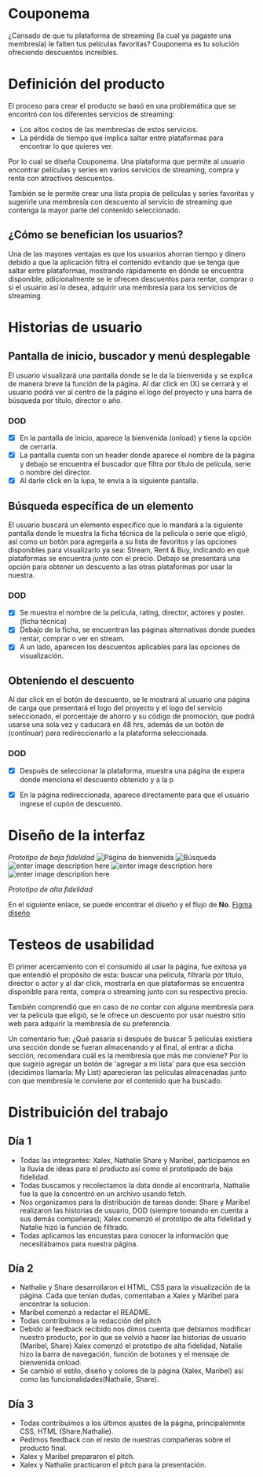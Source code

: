 # Couponema

¿Cansado de que tu plataforma de streaming (la cual ya pagaste una membresía) le falten tus películas favoritas? Couponema es tu solución ofreciendo descuentos increíbles.

# Definición del producto

El proceso para crear el producto se basó en una problemática que se encontró con los diferentes servicios de streaming:
 - Los altos costos de las membresías de estos servicios.
 - La pérdida de tiempo que implica saltar entre plataformas para encontrar lo que quieres ver.
 
Por lo cual se diseña Couponema. Una plataforma que permite al usuario encontrar películas y series en varios servicios de streaming, compra y renta con atractivos descuentos. 

También se le permite crear una lista propia de películas y series favoritas y sugerirle una membresía con descuento al servicio de streaming que contenga la mayor parte del contenido seleccionado.


## ¿Cómo se benefician los usuarios?

Una de las mayores ventajas es que los usuarios ahorran tiempo y dinero debido a que la aplicación filtra el contenido evitando que se tenga que saltar entre plataformas, mostrando rápidamente en dónde se encuentra disponible, adicionalmente se le ofrecen descuentos para rentar, comprar o si el usuario así lo desea, adquirir una membresía para los servicios de streaming.

# Historias de usuario

## Pantalla de inicio, buscador y menú desplegable

El usuario visualizará una pantalla donde se le da la bienvenida y se explica de manera breve la función de la página. Al dar click en (X) se cerrará y el usuario podrá ver al centro de la página el logo del proyecto y una barra de búsqueda por título, director o año. 

### DOD
   
 - [x] En la pantalla de inicio, aparece la bienvenida (onload) y tiene la opción de cerrarla.
 - [x] La pantalla cuenta con un header donde aparece el nombre de la página y debajo se encuentra el buscador que filtra por título de película, serie o nombre del director.
 - [x] Al darle click en la lupa, te envía a la siguiente pantalla.

## Búsqueda específica de un elemento
 El usuario buscará un elemento específico que lo mandará a la siguiente pantalla donde le muestra la ficha técnica de la película o serie que eligió, así como un botón para agregarla a su lista de favoritos y las opciones disponibles para visualizarlo ya sea: Stream, Rent & Buy, indicando en qué plataformas se encuentra junto con el precio. 
Debajo se presentará una opción para obtener un descuento a las otras plataformas por usar la nuestra.

### DOD
   
 - [x] Se muestra el nombre de la película, rating, director, actores y poster. (ficha técnica)
 - [x] Debajo de la ficha, se encuentran las páginas alternativas donde puedes rentar, comprar o ver en stream.
 - [x] A un lado, aparecen los descuentos aplicables para las opciones de visualización.
 
## Obteniendo el descuento
Al dar click en el botón de descuento, se le mostrará al usuario una página de carga que presentará el logo del proyecto y el logo del servicio seleccionado, el porcentaje de ahorro y su código de promoción, que podrá usarse una sola vez y caducará en 48 hrs, además de un botón de (continuar) para redireccionarlo a la plataforma seleccionada.

### DOD
   
 - [x] Después de seleccionar la plataforma, muestra una página de espera donde menciona el descuento obtenido y a la p
 - [x]  En la página redireccionada, aparece directamente para que el usuario ingrese el cupón de descuento.
 

# Diseño de la interfaz

*Prototipo de baja fidelidad*
![Página de bienvenida](https://lh3.googleusercontent.com/q1VsgbprdmFUqnizndFGp1QEsW1CMTq1OJcAizKby4BUxuhaa0_zzClYakXcn9iTE9NaxmLBb-pzag "Bienvenida")
![Búsqueda](https://lh3.googleusercontent.com/yTYrla4AZxcyZuR_dhKUZHYbUTnwYX9438gQ-Cm4sIpTnRBa_6X_KtdKGoy1OUkVYML5NEpkFEqyqw "Búsqueda")
![enter image description here](https://lh3.googleusercontent.com/daQo2Q8CuWxM07nNDsr6tqREwxbfxoCU6yrGNrndrPAq6j8OS1G2ytiv6M3npSpLSeOMu2gBJ1pcWw "Resultado de película")
![enter image description here](https://lh3.googleusercontent.com/5hYBHL_nTaQXU36bV8c7jhO3tLKgYn-bGHFRHFhcQQBAGahEYMTSPVdwgSiRsIu-eh-rBQe_ilyeww "Redireccionando")
![enter image description here](https://lh3.googleusercontent.com/8Gdewypq6rgCVlV6iBxbL0jU1ig6ooKFUc5TwGXZCwEDTjUB2qavN61dWEJ53uUBRDSnHuu1fH5hsA "Página redireccionada")

*Prototipo de alta fidelidad*

En el siguiente enlace, se puede encontrar el diseño y el flujo de **No**. [Figma diseño](https://www.figma.com/file/Ysr7hqawNw7PinQ4fjHEbmeJ/Untitled?node-id=1%3A2)

# Testeos de usabilidad

El primer acercamiento con el consumido al usar la página, fue exitosa ya que entendió el propósito de esta: buscar una película, filtrarla por título, director o actor y al dar click, mostrarla en que plataformas se encuentra disponible para renta, compra o streaming junto con su respectivo precio. 

También comprendió que en caso de no contar con alguna membresía para ver la película que eligió, se le ofrece un descuento por usar nuestro sitio web para adquirir la membresía de su preferencia. 

Un comentario fue: ¿Qué pasaría si después de buscar 5 películas existiera una sección donde se fueran almacenando y al final, al entrar a dicha sección, recomendara cuál es la membresía que más me conviene? Por lo que sugirió agregar un botón de 'agregar a mi lista' para que esa sección (decidimos llamarla: My List) aparecieran las películas almacenadas junto con que membresía le conviene por el contenido que ha buscado.

# Distribuición del trabajo

## Día 1
 - Todas las integrantes: Xalex, Nathalie Share y Maribel, participamos en la lluvia de ideas para el producto así como el prototipado de baja fidelidad. 
 - Todas buscamos y recolectamos la data donde al encontrarla, Nathalie fue la que la concentró en un archivo usando fetch. 
 - Nos organizamos para la distribución de tareas donde: Share y Maribel realizaron las historias de usuario, DOD (siempre tomando en cuenta a sus demás compañeras); Xalex comenzó el prototipo de alta fidelidad y Natalie hizó la función de filtrado.
 - Todas aplicamos las encuestas para conocer la información que necesitábamos para nuestra página.

## Día 2

 - Nathalie y Share desarrollaron el HTML, CSS para la visualización de la página. Cada que tenían dudas, comentaban a Xalex y Maribel para encontrar la solución.
 - Maribel comenzó a redactar el README.
 -  Todas contribuimos a la redacción del pitch
 - Debido al feedback recibido nos dimos cuenta que debíamos modificar nuestro producto, por lo que se volvió a hacer las historias de usuario (Maribel, Share) Xalex comenzó el prototipo de alta fidelidad, Natalie hizo la barra de navegación, función de botones y el mensaje de bienvenida onload.
 - Se cambió el estilo, diseño y colores de la página (Xalex, Maribel) así como las funcionalidades(Nathalie, Share).

## Día 3
 - Todas contribuimos a los últimos ajustes de la página, principalemnte CSS, HTML (Share,Nathalie).
 - Pedimos feedback con el resto de nuestras compañeras sobre el producto final.
 - Xalex y Maribel prepararon el pitch.
 - Xalex y Nathalie practicaron el pitch para la presentación.